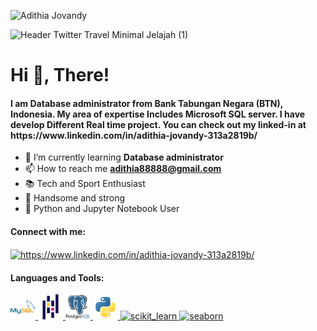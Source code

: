 <p align="left"> <img src="https://komarev.com/ghpvc/?username=Adithia88&label=Profile%20views&color=0e75b6&style=flat" alt="Adithia Jovandy" /> </p>

![Header Twitter Travel Minimal Jelajah (1)](https://github.com/Makrufkasr/Makrufkasr/assets/109516688/5e8ebb3d-702f-4d94-b2a5-8c11c9aa29b6)

<h1 align="left">Hi 👋, There!</h1>
<h4 align="left">I am Database administrator from Bank Tabungan Negara (BTN), Indonesia. My area of expertise Includes Microsoft SQL server. I have develop Different Real time project. You can check out my linked-in at https://www.linkedin.com/in/adithia-jovandy-313a2819b/</h3>

- 🌱 I’m currently learning **Database administrator**
- 📫 How to reach me **adithia88888@gmail.com**
- 📚 Tech and Sport Enthusiast  
- 🧬 Handsome and strong
- 🐍 Python and Jupyter Notebook User

<h4 align="left">Connect with me:</h3>
<p align="left">
<a href="https://www.linkedin.com/in/adithia-jovandy-313a2819b/" target="blank"><img align="center" src="https://raw.githubusercontent.com/rahuldkjain/github-profile-readme-generator/master/src/images/icons/Social/linked-in-alt.svg" alt="https://www.linkedin.com/in/adithia-jovandy-313a2819b/" height="30" width="40" /></a>
</p>

<h4 align="left">Languages and Tools:</h3>
<p align="left"> <a href="https://www.mysql.com/" target="_blank" rel="noreferrer"> <img src="https://raw.githubusercontent.com/devicons/devicon/master/icons/mysql/mysql-original-wordmark.svg" alt="mysql" width="40" height="40"/> </a> <a href="https://pandas.pydata.org/" target="_blank" rel="noreferrer"> <img src="https://raw.githubusercontent.com/devicons/devicon/2ae2a900d2f041da66e950e4d48052658d850630/icons/pandas/pandas-original.svg" alt="pandas" width="40" height="40"/> </a> <a href="https://www.postgresql.org" target="_blank" rel="noreferrer"> <img src="https://raw.githubusercontent.com/devicons/devicon/master/icons/postgresql/postgresql-original-wordmark.svg" alt="postgresql" width="40" height="40"/> </a> <a href="https://www.python.org" target="_blank" rel="noreferrer"> <img src="https://raw.githubusercontent.com/devicons/devicon/master/icons/python/python-original.svg" alt="python" width="40" height="40"/> </a> <a href="https://scikit-learn.org/" target="_blank" rel="noreferrer"> <img src="https://upload.wikimedia.org/wikipedia/commons/0/05/Scikit_learn_logo_small.svg" alt="scikit_learn" width="40" height="40"/> </a> <a href="https://seaborn.pydata.org/" target="_blank" rel="noreferrer"> <img src="https://seaborn.pydata.org/_images/logo-mark-lightbg.svg" alt="seaborn" width="40" height="40"/> </a> </p>

<!---
Adithia88/Adithia88 is a ✨ special ✨ repository because its `README.md` (this file) appears on your GitHub profile.
You can click the Preview link to take a look at your changes.
--->
